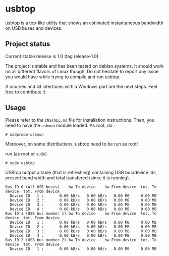 usbtop
======

usbtop is a top-like utility that shows an estimated instantaneous bandwidth on
USB buses and devices.


Project status
--------------

Current stable release is 1.0 (tag release-1.0).

The project is stable and has been tested on debian systems. It should work on all different flavors of Linux though.
Do not hesitate to report any issue you would have while trying to compile and run usbtop.

A ncurses and Qt interfaces with a Windows port are the next steps. Feel free to contribute :)


Usage
-----

Please refer to the ```INSTALL.md``` file for installation instructions.
Then, you need to have the ```usbmon``` module loaded. As root, do :

```
# modprobe usbmon
```

Moreover, on some distributions, usbtop need to be run as root!

run (as root or `sudo`)

```
# sudo usbtop
```

USBtop output a table (that is refreshing)
containing USB
bus/device Ids, present band width and total transfered (since it is running).

```
Bus ID 0 (All USB buses)	bw To device	bw From device	tot. To device	tot. From device
  Device ID   1 :		0.00 kB/s	0.00 kB/s	0.00 MB		0.00 MB
  Device ID   2 :		0.00 kB/s	0.00 kB/s	0.00 MB		0.00 MB
  Device ID   3 :		0.00 kB/s	0.00 kB/s	0.00 MB		0.00 MB
  Device ID   4 :		0.00 kB/s	0.00 kB/s	0.00 MB		0.00 MB
Bus ID 1 (USB bus number 1)	bw To device	bw From device	tot. To device	tot. From device
  Device ID   1 :		0.00 kB/s	0.00 kB/s	0.00 MB		0.00 MB
  Device ID   2 :		0.00 kB/s	0.00 kB/s	0.00 MB		0.00 MB
  Device ID   3 :		0.00 kB/s	0.00 kB/s	0.00 MB		0.00 MB
  Device ID   4 :		0.00 kB/s	0.00 kB/s	0.00 MB		0.00 MB
Bus ID 2 (USB bus number 2)	bw To device	bw From device	tot. To device	tot. From device
  Device ID   1 :		0.00 kB/s	0.00 kB/s	0.00 MB		0.00 MB

```
